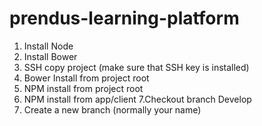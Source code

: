 # prendus-learning-platform

1. Install Node
2. Install Bower
3. SSH copy project (make sure that SSH key is installed)
4. Bower Install from project root
5. NPM install from project root
6. NPM install from app/client
7.Checkout branch Develop
8. Create a new branch (normally your name)
